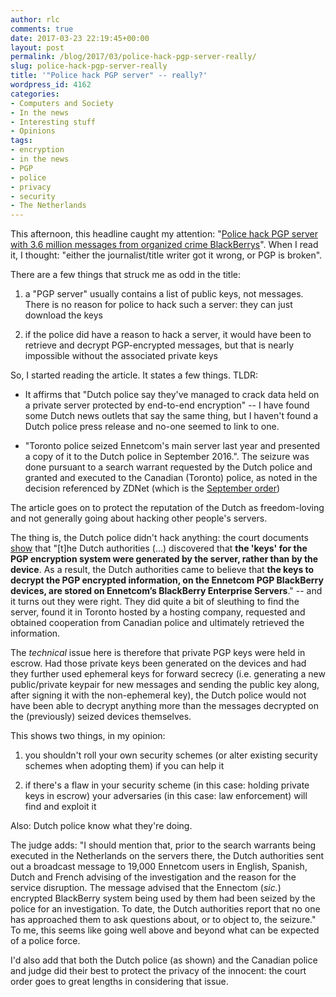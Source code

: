 ```yaml
---
author: rlc
comments: true
date: 2017-03-23 22:19:45+00:00
layout: post
permalink: /blog/2017/03/police-hack-pgp-server-really/
slug: police-hack-pgp-server-really
title: '"Police hack PGP server" -- really?'
wordpress_id: 4162
categories:
- Computers and Society
- In the news
- Interesting stuff
- Opinions
tags:
- encryption
- in the news
- PGP
- police
- privacy
- security
- The Netherlands
---
```


This afternoon, this headline caught my attention: "[Police hack PGP server with 3.6 million messages from organized crime BlackBerrys](http://www.zdnet.com/article/police-hack-pgp-server-with-3-6-million-messages-from-organized-crime-blackberrys/)". When I read it, I thought: "either the journalist/title writer got it wrong, or PGP is broken".
<!--more-->
There are a few things that struck me as odd in the title:




  1. a "PGP server" usually contains a list of public keys, not messages. There is no reason for police to hack such a server: they can just download the keys


  2. if the police did have a reason to hack a server, it would have been to retrieve and decrypt PGP-encrypted messages, but that is nearly impossible without the associated private keys


So, I started reading the article. It states a few things. TLDR: 
  * It affirms that "Dutch police say they've managed to crack data held on a private server protected by end-to-end encryption" -- I have found some Dutch news outlets that say the same thing, but I haven't found a Dutch police press release and no-one seemed to link to one.


  * "Toronto police seized Ennetcom's main server last year and presented a copy of it to the Dutch police in September 2016.". The seizure was done pursuant to a search warrant requested by the Dutch police and granted and executed to the Canadian (Toronto) police, as noted in the decision referenced by ZDNet (which is the [September order](https://www.canlii.org/en/on/onsc/doc/2016/2016onsc5699/2016onsc5699.html))



The article goes on to protect the reputation of the Dutch as freedom-loving and not generally going about hacking other people's servers.

The thing is, the Dutch police didn't hack anything: the court documents [show](https://www.canlii.org/en/on/onsc/doc/2016/2016onsc5699/2016onsc5699.html?searchUrlHash=AAAAAQADWzhdAAAAAAE&offset=1307) that "[t]he Dutch authorities (...) discovered that **the 'keys' for the PGP encryption system were generated by the server, rather than by the device**.  As a result, the Dutch authorities came to believe that **the keys to decrypt the PGP encrypted information, on the Ennetcom PGP BlackBerry devices, are stored on Ennetcom’s BlackBerry Enterprise Servers**." -- and it turns out they were right. They did quite a bit of sleuthing to find the server, found it in Toronto hosted by a hosting company, requested and obtained cooperation from Canadian police and ultimately retrieved the information.

The _technical_ issue here is therefore that private PGP keys were held in escrow. Had those private keys been generated on the devices and had they further used ephemeral keys for forward secrecy (i.e. generating a new public/private keypair for new messages and sending the public key along, after signing it with the non-ephemeral key), the Dutch police would not have been able to decrypt anything more than the messages decrypted on the (previously) seized devices themselves.

This shows two things, in my opinion:




  1. you shouldn't roll your own security schemes (or alter existing security schemes when adopting them) if you can help it


  2. if there's a flaw in your security scheme (in this case: holding private keys in escrow) your adversaries (in this case: law enforcement) will find and exploit it



Also: Dutch police know what they're doing.

The judge adds: "I should mention that, prior to the search warrants being executed in the Netherlands on the servers there, the Dutch authorities sent out a broadcast message to 19,000 Ennetcom users in English, Spanish, Dutch and French advising of the investigation and the reason for the service disruption.  The message advised that the Ennectom (_sic._) encrypted BlackBerry system being used by them had been seized by the police for an investigation.  To date, the Dutch authorities report that no one has approached them to ask questions about, or to object to, the seizure."
To me, this seems like going well above and beyond what can be expected of a police force.

I'd also add that both the Dutch police (as shown) and the Canadian police and judge did their best to protect the privacy of the innocent: the court order goes to great lengths in considering that issue.
